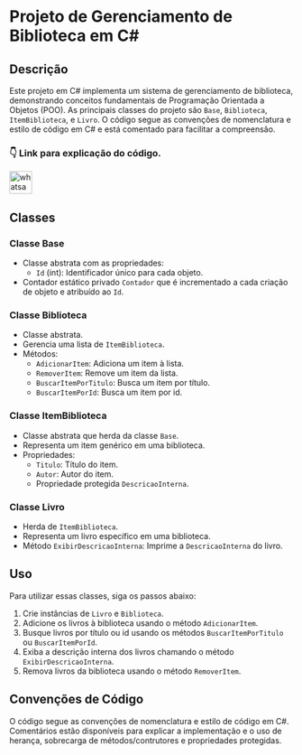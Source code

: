 # Projeto de Gerenciamento de Biblioteca em C#

## Descrição
Este projeto em C# implementa um sistema de gerenciamento de biblioteca, demonstrando conceitos fundamentais de Programação Orientada a Objetos (POO). As principais classes do projeto são `Base`, `Biblioteca`, `ItemBiblioteca`, e `Livro`. O código segue as convenções de nomenclatura e estilo de código em C# e está comentado para facilitar a compreensão.

### 👇 Link para explicação do código.
<a href="https://www.youtube.com/watch?v=9udYGGvU-Ik" target="_blank">
  <img src="https://img.shields.io/static/v1?message=You Tube&logo=youtube&label=&color=c4302b&logoColor=white&labelColor=&style=for-the-badge" height="40" alt="whatsapp logo"  />
</a>

## Classes

### Classe Base
- Classe abstrata com as propriedades:
  - `Id` (int): Identificador único para cada objeto.
- Contador estático privado `Contador` que é incrementado a cada criação de objeto e atribuído ao `Id`.

### Classe Biblioteca
- Classe abstrata.
- Gerencia uma lista de `ItemBiblioteca`.
- Métodos:
  - `AdicionarItem`: Adiciona um item à lista.
  - `RemoverItem`: Remove um item da lista.
  - `BuscarItemPorTitulo`: Busca um item por título.
  - `BuscarItemPorId`: Busca um item por id.

### Classe ItemBiblioteca
- Classe abstrata que herda da classe `Base`.
- Representa um item genérico em uma biblioteca.
- Propriedades:
  - `Titulo`: Título do item.
  - `Autor`: Autor do item.
  - Propriedade protegida `DescricaoInterna`.

### Classe Livro
- Herda de `ItemBiblioteca`.
- Representa um livro específico em uma biblioteca.
- Método `ExibirDescricaoInterna`: Imprime a `DescricaoInterna` do livro.

## Uso
Para utilizar essas classes, siga os passos abaixo:
1. Crie instâncias de `Livro` e `Biblioteca`.
2. Adicione os livros à biblioteca usando o método `AdicionarItem`.
3. Busque livros por título ou id usando os métodos `BuscarItemPorTitulo` ou `BuscarItemPorId`.
4. Exiba a descrição interna dos livros chamando o método `ExibirDescricaoInterna`.
5. Remova livros da biblioteca usando o método `RemoverItem`.

## Convenções de Código
O código segue as convenções de nomenclatura e estilo de código em C#. Comentários estão disponíveis para explicar a implementação e o uso de herança, sobrecarga de métodos/contrutores e propriedades protegidas.